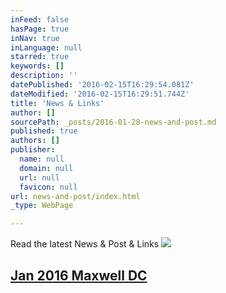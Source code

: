 ```yaml
---
inFeed: false
hasPage: true
inNav: true
inLanguage: null
starred: true
keywords: []
description: ''
datePublished: '2016-02-15T16:29:54.081Z'
dateModified: '2016-02-15T16:29:51.744Z'
title: 'News & Links'
author: []
sourcePath: _posts/2016-01-28-news-and-post.md
published: true
authors: []
publisher:
  name: null
  domain: null
  url: null
  favicon: null
url: news-and-post/index.html
_type: WebPage

---
```

Read the latest News & Post & Links
![](https://s3-us-west-2.amazonaws.com/the-grid-img/p/f7cf25e52c7a83d36d7982d964e9930194cf457d.png)

## [Jan 2016 Maxwell DC ][0]

[0]: http://www.maxwell.syr.edu/DC/DC_Profiles/Rafael_Cifuentes__16,_IR___ECON__16/